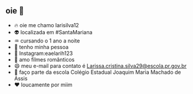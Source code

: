 ##  oie 👋 


- 🔥 oie me chamo larisilva12 
- 👽 localizada em #SantaMariana
- ♒ cursando o 1 ano a noite
- 💟 tenho minha pessoa
- 💬 Instagram:eaelarih123
- 🎦 amo filmes românticos 
- 😄 meu e-mail para contato é Larissa.cristina.silva29@escola.pr.gov.br
- 🏫 faço parte da escola Colégio Estadual Joaquim Maria Machado de Assis 
- ❤️ loucamente por miim
